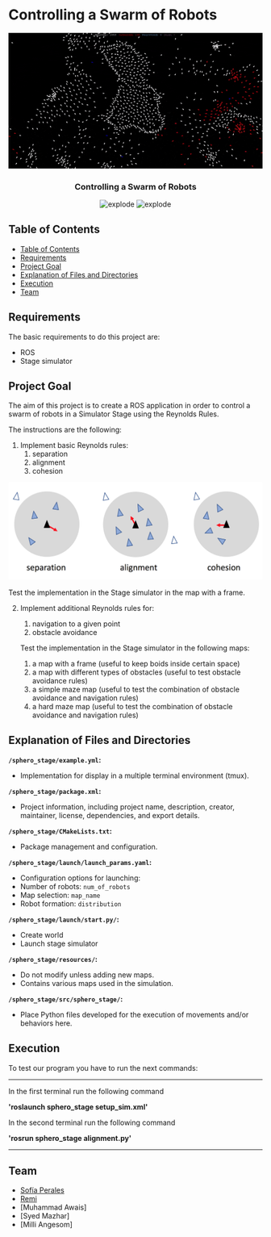 # Controlling a Swarm of Robots

<div align="center">
<img width=1000px src="resources/figures/boids.gif" alt="explode"></a>
</div>

<h3 align="center"> Controlling a Swarm of Robots </h3>

<div align="center">
<img width=100px src="https://img.shields.io/badge/status-finished-green" alt="explode"></a>
<img width=90px src="https://img.shields.io/badge/team-MRS-yellow" alt="explode"></a>
</div>

## Table of Contents

* [Table of Contents](#table-of-contents)
* [Requirements](#requirements)
* [Project Goal](#project-goal)
* [Explanation of Files and Directories](#explanation-of-files-and-directories)
* [Execution](#execution)
* [Team](#team)

## Requirements

The basic requirements to do this project are:

- ROS
- Stage simulator

## Project Goal

The aim of this project is to create a ROS application in order to control a swarm of robots in a Simulator Stage using the Reynolds Rules.

The instructions are the following:

1. Implement basic Reynolds rules:
   1. separation
   2. alignment
   3. cohesion

<div align="left">
<img width=600px src="resources/figures/reynolds_rules.png" alt="explode"></a>
</div>

   Test the implementation in the Stage simulator in the map with a frame.

2. Implement additional Reynolds rules for:
   1. navigation to a given point
   2. obstacle avoidance

   Test the implementation in the Stage simulator in the following maps:
   1. a map with a frame (useful to keep boids inside certain space)
   2. a map with different types of obstacles (useful to test obstacle avoidance rules)
   3. a simple maze map (useful to test the combination of obstacle avoidance and navigation rules)
   4. a hard maze map (useful to test the combination of obstacle avoidance and navigation rules)

## Explanation of Files and Directories

**`/sphero_stage/example.yml`:**
- Implementation for display in a multiple terminal environment (tmux).

**`/sphero_stage/package.xml`:**
- Project information, including project name, description, creator, maintainer, license, dependencies, and export details.

**`/sphero_stage/CMakeLists.txt`:**
- Package management and configuration.

**`/sphero_stage/launch/launch_params.yaml`:**
- Configuration options for launching:
- Number of robots: `num_of_robots`
- Map selection: `map_name`
- Robot formation: `distribution`

**`/sphero_stage/launch/start.py/`:**
- Create world
- Launch stage simulator

**`/sphero_stage/resources/`:**
- Do not modify unless adding new maps.
- Contains various maps used in the simulation.

**`/sphero_stage/src/sphero_stage/`:**
- Place Python files developed for the execution of movements and/or behaviors here.

## Execution

To test our program you have to run the next commands:

-----------------------------------------------------------------------
In the first terminal run the following command

**'roslaunch sphero_stage setup_sim.xml'**

In the second terminal run the following command

**'rosrun sphero_stage alignment.py'**

-----------------------------------------------------------------------

## Team

- [Sofía Perales](https://github.com/sofiaprlsd)
- [Remi](https://github.com/bouboucouscous)
- [Muhammad Awais]
- [Syed Mazhar]
- [Milli Angesom]
